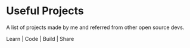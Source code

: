 # Useful Projects
A list of projects made by me and referred from other open source devs.

Learn | Code | Build | Share